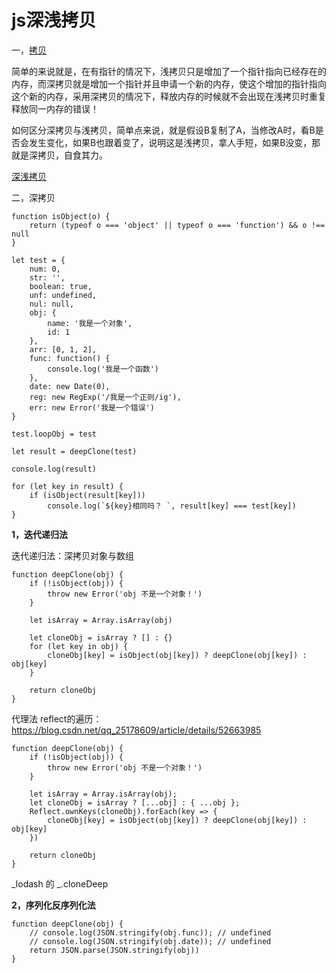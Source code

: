 # js深浅拷贝
一，[拷贝](https://www.zhihu.com/question/23031215)

简单的来说就是，在有指针的情况下，浅拷贝只是增加了一个指针指向已经存在的内存，而深拷贝就是增加一个指针并且申请一个新的内存，使这个增加的指针指向这个新的内存，采用深拷贝的情况下，释放内存的时候就不会出现在浅拷贝时重复释放同一内存的错误！

如何区分深拷贝与浅拷贝，简单点来说，就是假设B复制了A，当修改A时，看B是否会发生变化，如果B也跟着变了，说明这是浅拷贝，拿人手短，如果B没变，那就是深拷贝，自食其力。

[深浅拷贝](https://www.cnblogs.com/echolun/p/7889848.html)

二，深拷贝

```
function isObject(o) {
    return (typeof o === 'object' || typeof o === 'function') && o !== null
}

let test = {
    num: 0,
    str: '',
    boolean: true,
    unf: undefined,
    nul: null,
    obj: {
        name: '我是一个对象',
        id: 1
    },
    arr: [0, 1, 2],
    func: function() {
        console.log('我是一个函数')
    },
    date: new Date(0),
    reg: new RegExp('/我是一个正则/ig'),
    err: new Error('我是一个错误')
}

test.loopObj = test

let result = deepClone(test)

console.log(result)

for (let key in result) {
    if (isObject(result[key]))
        console.log(`${key}相同吗？ `, result[key] === test[key])
}

```



**1，迭代递归法**

迭代递归法：深拷贝对象与数组

```
function deepClone(obj) {
    if (!isObject(obj)) {
        throw new Error('obj 不是一个对象！')
    }

    let isArray = Array.isArray(obj)

    let cloneObj = isArray ? [] : {}
    for (let key in obj) {
        cloneObj[key] = isObject(obj[key]) ? deepClone(obj[key]) : obj[key]
    }

    return cloneObj
}
```



代理法
reflect的遍历：https://blog.csdn.net/qq_25178609/article/details/52663985

```
function deepClone(obj) {
    if (!isObject(obj)) {
        throw new Error('obj 不是一个对象！')
    }

    let isArray = Array.isArray(obj);
    let cloneObj = isArray ? [...obj] : { ...obj };
    Reflect.ownKeys(cloneObj).forEach(key => {
        cloneObj[key] = isObject(obj[key]) ? deepClone(obj[key]) : obj[key]
    })

    return cloneObj
}
```



_lodash 的 _.cloneDeep



**2，序列化反序列化法**

```
function deepClone(obj) {
	// console.log(JSON.stringify(obj.func)); // undefined
	// console.log(JSON.stringify(obj.date)); // undefined
    return JSON.parse(JSON.stringify(obj))
}
```

